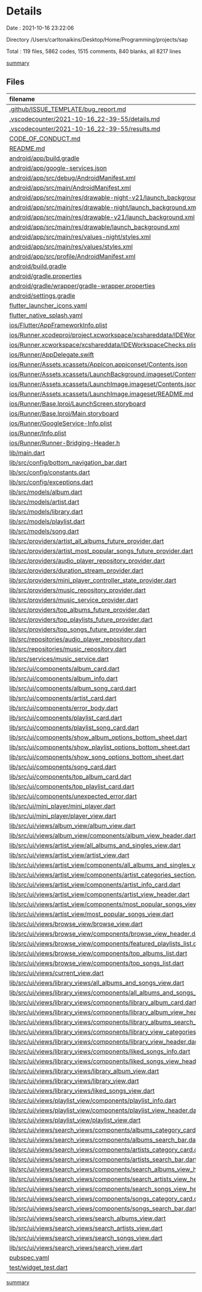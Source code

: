 # Details

Date : 2021-10-16 23:22:06

Directory /Users/carltonaikins/Desktop/Home/Programming/projects/sap

Total : 119 files,  5862 codes, 1515 comments, 840 blanks, all 8217 lines

[summary](results.md)

## Files
| filename | language | code | comment | blank | total |
| :--- | :--- | ---: | ---: | ---: | ---: |
| [.github/ISSUE_TEMPLATE/bug_report.md](/.github/ISSUE_TEMPLATE/bug_report.md) | Markdown | 30 | 0 | 9 | 39 |
| [.vscodecounter/2021-10-16_22-39-55/details.md](/.vscodecounter/2021-10-16_22-39-55/details.md) | Markdown | 124 | 0 | 6 | 130 |
| [.vscodecounter/2021-10-16_22-39-55/results.md](/.vscodecounter/2021-10-16_22-39-55/results.md) | Markdown | 74 | 0 | 7 | 81 |
| [CODE_OF_CONDUCT.md](/CODE_OF_CONDUCT.md) | Markdown | 93 | 0 | 36 | 129 |
| [README.md](/README.md) | Markdown | 10 | 0 | 7 | 17 |
| [android/app/build.gradle](/android/app/build.gradle) | Groovy | 50 | 3 | 11 | 64 |
| [android/app/google-services.json](/android/app/google-services.json) | JSON | 46 | 0 | 0 | 46 |
| [android/app/src/debug/AndroidManifest.xml](/android/app/src/debug/AndroidManifest.xml) | XML | 3 | 3 | 1 | 7 |
| [android/app/src/main/AndroidManifest.xml](/android/app/src/main/AndroidManifest.xml) | XML | 13 | 11 | 1 | 25 |
| [android/app/src/main/res/drawable-night-v21/launch_background.xml](/android/app/src/main/res/drawable-night-v21/launch_background.xml) | XML | 6 | 0 | 0 | 6 |
| [android/app/src/main/res/drawable-night/launch_background.xml](/android/app/src/main/res/drawable-night/launch_background.xml) | XML | 6 | 0 | 0 | 6 |
| [android/app/src/main/res/drawable-v21/launch_background.xml](/android/app/src/main/res/drawable-v21/launch_background.xml) | XML | 6 | 0 | 0 | 6 |
| [android/app/src/main/res/drawable/launch_background.xml](/android/app/src/main/res/drawable/launch_background.xml) | XML | 6 | 0 | 0 | 6 |
| [android/app/src/main/res/values-night/styles.xml](/android/app/src/main/res/values-night/styles.xml) | XML | 10 | 9 | 0 | 19 |
| [android/app/src/main/res/values/styles.xml](/android/app/src/main/res/values/styles.xml) | XML | 10 | 9 | 0 | 19 |
| [android/app/src/profile/AndroidManifest.xml](/android/app/src/profile/AndroidManifest.xml) | XML | 3 | 3 | 1 | 7 |
| [android/build.gradle](/android/build.gradle) | Groovy | 27 | 0 | 5 | 32 |
| [android/gradle.properties](/android/gradle.properties) | Properties | 3 | 0 | 1 | 4 |
| [android/gradle/wrapper/gradle-wrapper.properties](/android/gradle/wrapper/gradle-wrapper.properties) | Properties | 5 | 1 | 1 | 7 |
| [android/settings.gradle](/android/settings.gradle) | Groovy | 8 | 0 | 4 | 12 |
| [flutter_launcher_icons.yaml](/flutter_launcher_icons.yaml) | YAML | 4 | 0 | 1 | 5 |
| [flutter_native_splash.yaml](/flutter_native_splash.yaml) | YAML | 3 | 0 | 1 | 4 |
| [ios/Flutter/AppFrameworkInfo.plist](/ios/Flutter/AppFrameworkInfo.plist) | XML | 26 | 0 | 1 | 27 |
| [ios/Runner.xcodeproj/project.xcworkspace/xcshareddata/IDEWorkspaceChecks.plist](/ios/Runner.xcodeproj/project.xcworkspace/xcshareddata/IDEWorkspaceChecks.plist) | XML | 8 | 0 | 1 | 9 |
| [ios/Runner.xcworkspace/xcshareddata/IDEWorkspaceChecks.plist](/ios/Runner.xcworkspace/xcshareddata/IDEWorkspaceChecks.plist) | XML | 8 | 0 | 1 | 9 |
| [ios/Runner/AppDelegate.swift](/ios/Runner/AppDelegate.swift) | Swift | 12 | 0 | 2 | 14 |
| [ios/Runner/Assets.xcassets/AppIcon.appiconset/Contents.json](/ios/Runner/Assets.xcassets/AppIcon.appiconset/Contents.json) | JSON | 122 | 0 | 1 | 123 |
| [ios/Runner/Assets.xcassets/LaunchBackground.imageset/Contents.json](/ios/Runner/Assets.xcassets/LaunchBackground.imageset/Contents.json) | JSON | 52 | 0 | 1 | 53 |
| [ios/Runner/Assets.xcassets/LaunchImage.imageset/Contents.json](/ios/Runner/Assets.xcassets/LaunchImage.imageset/Contents.json) | JSON | 23 | 0 | 1 | 24 |
| [ios/Runner/Assets.xcassets/LaunchImage.imageset/README.md](/ios/Runner/Assets.xcassets/LaunchImage.imageset/README.md) | Markdown | 3 | 0 | 2 | 5 |
| [ios/Runner/Base.lproj/LaunchScreen.storyboard](/ios/Runner/Base.lproj/LaunchScreen.storyboard) | XML | 43 | 1 | 0 | 44 |
| [ios/Runner/Base.lproj/Main.storyboard](/ios/Runner/Base.lproj/Main.storyboard) | XML | 25 | 1 | 1 | 27 |
| [ios/Runner/GoogleService-Info.plist](/ios/Runner/GoogleService-Info.plist) | XML | 34 | 0 | 0 | 34 |
| [ios/Runner/Info.plist](/ios/Runner/Info.plist) | XML | 47 | 0 | 0 | 47 |
| [ios/Runner/Runner-Bridging-Header.h](/ios/Runner/Runner-Bridging-Header.h) | C++ | 1 | 0 | 1 | 2 |
| [lib/main.dart](/lib/main.dart) | Dart | 55 | 18 | 10 | 83 |
| [lib/src/config/bottom_navigation_bar.dart](/lib/src/config/bottom_navigation_bar.dart) | Dart | 42 | 17 | 5 | 64 |
| [lib/src/config/constants.dart](/lib/src/config/constants.dart) | Dart | 3 | 20 | 4 | 27 |
| [lib/src/config/exceptions.dart](/lib/src/config/exceptions.dart) | Dart | 45 | 17 | 6 | 68 |
| [lib/src/models/album.dart](/lib/src/models/album.dart) | Dart | 212 | 17 | 23 | 252 |
| [lib/src/models/artist.dart](/lib/src/models/artist.dart) | Dart | 85 | 17 | 15 | 117 |
| [lib/src/models/library.dart](/lib/src/models/library.dart) | Dart | 72 | 17 | 15 | 104 |
| [lib/src/models/playlist.dart](/lib/src/models/playlist.dart) | Dart | 123 | 17 | 18 | 158 |
| [lib/src/models/song.dart](/lib/src/models/song.dart) | Dart | 217 | 17 | 21 | 255 |
| [lib/src/providers/artist_all_albums_future_provider.dart](/lib/src/providers/artist_all_albums_future_provider.dart) | Dart | 7 | 17 | 4 | 28 |
| [lib/src/providers/artist_most_popular_songs_future_provider.dart](/lib/src/providers/artist_most_popular_songs_future_provider.dart) | Dart | 8 | 17 | 4 | 29 |
| [lib/src/providers/audio_player_repository_provider.dart](/lib/src/providers/audio_player_repository_provider.dart) | Dart | 5 | 17 | 3 | 25 |
| [lib/src/providers/duration_stream_provider.dart](/lib/src/providers/duration_stream_provider.dart) | Dart | 5 | 17 | 3 | 25 |
| [lib/src/providers/mini_player_controller_state_provider.dart](/lib/src/providers/mini_player_controller_state_provider.dart) | Dart | 5 | 17 | 3 | 25 |
| [lib/src/providers/music_repository_provider.dart](/lib/src/providers/music_repository_provider.dart) | Dart | 7 | 17 | 3 | 27 |
| [lib/src/providers/music_service_provider.dart](/lib/src/providers/music_service_provider.dart) | Dart | 6 | 17 | 3 | 26 |
| [lib/src/providers/top_albums_future_provider.dart](/lib/src/providers/top_albums_future_provider.dart) | Dart | 9 | 17 | 4 | 30 |
| [lib/src/providers/top_playlists_future_provider.dart](/lib/src/providers/top_playlists_future_provider.dart) | Dart | 9 | 17 | 4 | 30 |
| [lib/src/providers/top_songs_future_provider.dart](/lib/src/providers/top_songs_future_provider.dart) | Dart | 9 | 17 | 4 | 30 |
| [lib/src/repositories/audio_player_repository.dart](/lib/src/repositories/audio_player_repository.dart) | Dart | 119 | 21 | 23 | 163 |
| [lib/src/repositories/music_repository.dart](/lib/src/repositories/music_repository.dart) | Dart | 161 | 21 | 46 | 228 |
| [lib/src/services/music_service.dart](/lib/src/services/music_service.dart) | Dart | 213 | 21 | 63 | 297 |
| [lib/src/ui/components/album_card.dart](/lib/src/ui/components/album_card.dart) | Dart | 90 | 17 | 10 | 117 |
| [lib/src/ui/components/album_info.dart](/lib/src/ui/components/album_info.dart) | Dart | 68 | 17 | 5 | 90 |
| [lib/src/ui/components/album_song_card.dart](/lib/src/ui/components/album_song_card.dart) | Dart | 107 | 17 | 10 | 134 |
| [lib/src/ui/components/artist_card.dart](/lib/src/ui/components/artist_card.dart) | Dart | 46 | 17 | 6 | 69 |
| [lib/src/ui/components/error_body.dart](/lib/src/ui/components/error_body.dart) | Dart | 34 | 17 | 4 | 55 |
| [lib/src/ui/components/playlist_card.dart](/lib/src/ui/components/playlist_card.dart) | Dart | 159 | 24 | 13 | 196 |
| [lib/src/ui/components/playlist_song_card.dart](/lib/src/ui/components/playlist_song_card.dart) | Dart | 182 | 17 | 15 | 214 |
| [lib/src/ui/components/show_album_options_bottom_sheet.dart](/lib/src/ui/components/show_album_options_bottom_sheet.dart) | Dart | 84 | 17 | 5 | 106 |
| [lib/src/ui/components/show_playlist_options_bottom_sheet.dart](/lib/src/ui/components/show_playlist_options_bottom_sheet.dart) | Dart | 89 | 17 | 7 | 113 |
| [lib/src/ui/components/show_song_options_bottom_sheet.dart](/lib/src/ui/components/show_song_options_bottom_sheet.dart) | Dart | 119 | 17 | 7 | 143 |
| [lib/src/ui/components/song_card.dart](/lib/src/ui/components/song_card.dart) | Dart | 150 | 17 | 13 | 180 |
| [lib/src/ui/components/top_album_card.dart](/lib/src/ui/components/top_album_card.dart) | Dart | 47 | 17 | 7 | 71 |
| [lib/src/ui/components/top_playlist_card.dart](/lib/src/ui/components/top_playlist_card.dart) | Dart | 44 | 17 | 6 | 67 |
| [lib/src/ui/components/unexpected_error.dart](/lib/src/ui/components/unexpected_error.dart) | Dart | 31 | 17 | 3 | 51 |
| [lib/src/ui/mini_player/mini_player.dart](/lib/src/ui/mini_player/mini_player.dart) | Dart | 71 | 19 | 7 | 97 |
| [lib/src/ui/mini_player/player_view.dart](/lib/src/ui/mini_player/player_view.dart) | Dart | 159 | 19 | 12 | 190 |
| [lib/src/ui/views/album_view/album_view.dart](/lib/src/ui/views/album_view/album_view.dart) | Dart | 68 | 17 | 13 | 98 |
| [lib/src/ui/views/album_view/components/album_view_header.dart](/lib/src/ui/views/album_view/components/album_view_header.dart) | Dart | 38 | 17 | 5 | 60 |
| [lib/src/ui/views/artist_view/all_albums_and_singles_view.dart](/lib/src/ui/views/artist_view/all_albums_and_singles_view.dart) | Dart | 78 | 17 | 9 | 104 |
| [lib/src/ui/views/artist_view/artist_view.dart](/lib/src/ui/views/artist_view/artist_view.dart) | Dart | 55 | 17 | 9 | 81 |
| [lib/src/ui/views/artist_view/components/all_albums_and_singles_view_header.dart](/lib/src/ui/views/artist_view/components/all_albums_and_singles_view_header.dart) | Dart | 18 | 17 | 4 | 39 |
| [lib/src/ui/views/artist_view/components/artist_categories_section.dart](/lib/src/ui/views/artist_view/components/artist_categories_section.dart) | Dart | 90 | 17 | 7 | 114 |
| [lib/src/ui/views/artist_view/components/artist_info_card.dart](/lib/src/ui/views/artist_view/components/artist_info_card.dart) | Dart | 36 | 17 | 5 | 58 |
| [lib/src/ui/views/artist_view/components/artist_view_header.dart](/lib/src/ui/views/artist_view/components/artist_view_header.dart) | Dart | 13 | 17 | 4 | 34 |
| [lib/src/ui/views/artist_view/components/most_popular_songs_view_header.dart](/lib/src/ui/views/artist_view/components/most_popular_songs_view_header.dart) | Dart | 18 | 17 | 4 | 39 |
| [lib/src/ui/views/artist_view/most_popular_songs_view.dart](/lib/src/ui/views/artist_view/most_popular_songs_view.dart) | Dart | 75 | 17 | 9 | 101 |
| [lib/src/ui/views/browse_view/browse_view.dart](/lib/src/ui/views/browse_view/browse_view.dart) | Dart | 57 | 21 | 10 | 88 |
| [lib/src/ui/views/browse_view/components/browse_view_header.dart](/lib/src/ui/views/browse_view/components/browse_view_header.dart) | Dart | 16 | 17 | 4 | 37 |
| [lib/src/ui/views/browse_view/components/featured_playlists_list.dart](/lib/src/ui/views/browse_view/components/featured_playlists_list.dart) | Dart | 44 | 17 | 4 | 65 |
| [lib/src/ui/views/browse_view/components/top_albums_list.dart](/lib/src/ui/views/browse_view/components/top_albums_list.dart) | Dart | 43 | 17 | 4 | 64 |
| [lib/src/ui/views/browse_view/components/top_songs_list.dart](/lib/src/ui/views/browse_view/components/top_songs_list.dart) | Dart | 38 | 17 | 4 | 59 |
| [lib/src/ui/views/current_view.dart](/lib/src/ui/views/current_view.dart) | Dart | 117 | 19 | 13 | 149 |
| [lib/src/ui/views/library_views/all_albums_and_songs_view.dart](/lib/src/ui/views/library_views/all_albums_and_songs_view.dart) | Dart | 61 | 18 | 12 | 91 |
| [lib/src/ui/views/library_views/components/all_albums_and_songs_view_header.dart](/lib/src/ui/views/library_views/components/all_albums_and_songs_view_header.dart) | Dart | 18 | 17 | 4 | 39 |
| [lib/src/ui/views/library_views/components/library_album_card.dart](/lib/src/ui/views/library_views/components/library_album_card.dart) | Dart | 53 | 17 | 7 | 77 |
| [lib/src/ui/views/library_views/components/library_album_view_header.dart](/lib/src/ui/views/library_views/components/library_album_view_header.dart) | Dart | 35 | 17 | 5 | 57 |
| [lib/src/ui/views/library_views/components/library_albums_search_bar.dart](/lib/src/ui/views/library_views/components/library_albums_search_bar.dart) | Dart | 20 | 17 | 5 | 42 |
| [lib/src/ui/views/library_views/components/library_view_categories_grid.dart](/lib/src/ui/views/library_views/components/library_view_categories_grid.dart) | Dart | 95 | 17 | 7 | 119 |
| [lib/src/ui/views/library_views/components/library_view_header.dart](/lib/src/ui/views/library_views/components/library_view_header.dart) | Dart | 15 | 17 | 4 | 36 |
| [lib/src/ui/views/library_views/components/liked_songs_info.dart](/lib/src/ui/views/library_views/components/liked_songs_info.dart) | Dart | 32 | 17 | 4 | 53 |
| [lib/src/ui/views/library_views/components/liked_songs_view_header.dart](/lib/src/ui/views/library_views/components/liked_songs_view_header.dart) | Dart | 18 | 17 | 4 | 39 |
| [lib/src/ui/views/library_views/library_album_view.dart](/lib/src/ui/views/library_views/library_album_view.dart) | Dart | 62 | 17 | 14 | 93 |
| [lib/src/ui/views/library_views/library_view.dart](/lib/src/ui/views/library_views/library_view.dart) | Dart | 54 | 17 | 8 | 79 |
| [lib/src/ui/views/library_views/liked_songs_view.dart](/lib/src/ui/views/library_views/liked_songs_view.dart) | Dart | 68 | 17 | 11 | 96 |
| [lib/src/ui/views/playlist_view/components/playlist_info.dart](/lib/src/ui/views/playlist_view/components/playlist_info.dart) | Dart | 43 | 17 | 5 | 65 |
| [lib/src/ui/views/playlist_view/components/playlist_view_header.dart](/lib/src/ui/views/playlist_view/components/playlist_view_header.dart) | Dart | 38 | 17 | 5 | 60 |
| [lib/src/ui/views/playlist_view/playlist_view.dart](/lib/src/ui/views/playlist_view/playlist_view.dart) | Dart | 63 | 17 | 14 | 94 |
| [lib/src/ui/views/search_views/components/albums_category_card.dart](/lib/src/ui/views/search_views/components/albums_category_card.dart) | Dart | 33 | 17 | 4 | 54 |
| [lib/src/ui/views/search_views/components/albums_search_bar.dart](/lib/src/ui/views/search_views/components/albums_search_bar.dart) | Dart | 20 | 17 | 5 | 42 |
| [lib/src/ui/views/search_views/components/artists_category_card.dart](/lib/src/ui/views/search_views/components/artists_category_card.dart) | Dart | 40 | 17 | 4 | 61 |
| [lib/src/ui/views/search_views/components/artists_search_bar.dart](/lib/src/ui/views/search_views/components/artists_search_bar.dart) | Dart | 20 | 17 | 5 | 42 |
| [lib/src/ui/views/search_views/components/search_albums_view_header.dart](/lib/src/ui/views/search_views/components/search_albums_view_header.dart) | Dart | 11 | 17 | 4 | 32 |
| [lib/src/ui/views/search_views/components/search_artists_view_header.dart](/lib/src/ui/views/search_views/components/search_artists_view_header.dart) | Dart | 11 | 17 | 4 | 32 |
| [lib/src/ui/views/search_views/components/search_songs_view_header.dart](/lib/src/ui/views/search_views/components/search_songs_view_header.dart) | Dart | 11 | 17 | 4 | 32 |
| [lib/src/ui/views/search_views/components/songs_category_card.dart](/lib/src/ui/views/search_views/components/songs_category_card.dart) | Dart | 40 | 0 | 3 | 43 |
| [lib/src/ui/views/search_views/components/songs_search_bar.dart](/lib/src/ui/views/search_views/components/songs_search_bar.dart) | Dart | 20 | 17 | 5 | 42 |
| [lib/src/ui/views/search_views/search_albums_view.dart](/lib/src/ui/views/search_views/search_albums_view.dart) | Dart | 85 | 17 | 11 | 113 |
| [lib/src/ui/views/search_views/search_artists_view.dart](/lib/src/ui/views/search_views/search_artists_view.dart) | Dart | 81 | 17 | 11 | 109 |
| [lib/src/ui/views/search_views/search_songs_view.dart](/lib/src/ui/views/search_views/search_songs_view.dart) | Dart | 82 | 17 | 11 | 110 |
| [lib/src/ui/views/search_views/search_view.dart](/lib/src/ui/views/search_views/search_view.dart) | Dart | 41 | 17 | 7 | 65 |
| [pubspec.yaml](/pubspec.yaml) | YAML | 33 | 53 | 20 | 106 |
| [test/widget_test.dart](/test/widget_test.dart) | Dart | 14 | 10 | 7 | 31 |

[summary](results.md)